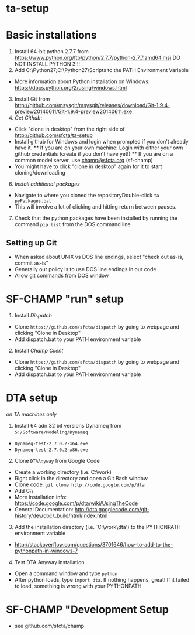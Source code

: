 ta-setup
========

Basic installations 
===================

1. Install 64-bit python 2.7.7 from https://www.python.org/ftp/python/2.7.7/python-2.7.7.amd64.msi DO NOT INSTALL PYTHON 3!!!
2. Add C:\Python27;C:\Python27\Scripts to the PATH Environment Variable
 * More information about Python installation on Windows: https://docs.python.org/2/using/windows.html
3. Install Git from http://github.com/msysgit/msysgit/releases/download/Git-1.9.4-preview20140611/Git-1.9.4-preview20140611.exe
4. *Get Github*: 
 * Click "clone in desktop" from the right side of http://github.com/sfcta/ta-setup 
 * Install github for Windows and login when prompted if you don't already have it.
 ** If you are on your own machine: Login with either your own github credentials (create if you don't have yet!)
 ** If you are on a common model server, use champ@sfcta.org (sf-champ)
 * You might have to click "clone in desktop" again for it to start cloning/downloading
6. *Install additional packages*
 * Navigate to where you cloned the repositoryDouble-click `ta-pyPackages.bat`
 * This will involve a lot of clicking and hitting return between pauses.
7. Check that the python packages have been installed by running the command `pip list` from the DOS command line

Setting up Git
---------------------
 * When asked about UNIX vs DOS line endings, select "check out as-is, commit as-is"
 * Generally our policy is to use DOS line endings in our code
 * Allow git commands from DOS window

SF-CHAMP "run" setup
======================

1. Install *Dispatch*
 * Clone `https://github.com/sfcta/dispatch` by going to webpage and clicking "Clone in Desktop"
 * Add dispatch.bat to your PATH environment variable
2. Install *Champ Client*
 * Clone `https://github.com/sfcta/dispatch` by going to webpage and clicking "Clone in Desktop"
 * Add dispatch.bat to your PATH environment variable

DTA setup
=======================

*on TA machines only*

1. Install 64 adn 32 bit versions Dynameq from `S:/Software/Modeling/Dynameq`
 * `Dynameq-test-2.7.0.2-x64.exe`
 * `Dynameq-test-2.7.0.2-x86.exe`
2. Clone `DTAAnyway` from Google Code 
 * Create a working directory (i.e. C:\work)
 * Right click in the directory and open a Git Bash window
 * Clone code: `git clone http://code.google.com/p/dta`
 * Add C:\
 * More installation info: https://code.google.com/p/dta/wiki/UsingTheCode
 * General Documentation: http://dta.googlecode.com/git-history/dev/doc/_build/html/index.html
3. Add the installation directory (i.e. `C:\work\dta') to the PYTHONPATH environment variable
 * http://stackoverflow.com/questions/3701646/how-to-add-to-the-pythonpath-in-windows-7
4. Test DTA Anyway installation
 * Open a command window and type `python`
 * After python loads, type `import dta`.  If nothing happens, great! If it failed to load, something is wrong with your PYTHONPATH

SF-CHAMP "Development Setup
=======================

 * see github.com/sfcta/champ


